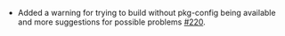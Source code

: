 - Added a warning for trying to build without pkg-config being available and more suggestions for possible problems [#220](https://github.com/precice/openfoam-adapter/pull/220).
